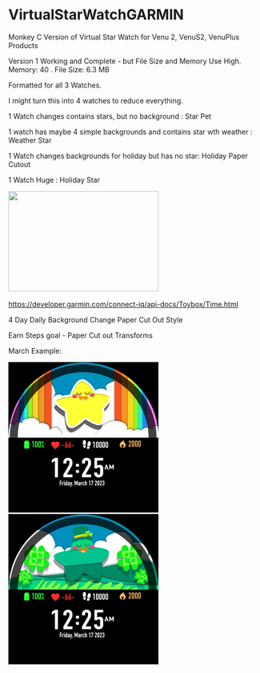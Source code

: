 # VirtualStarWatchGARMIN
Monkey C Version of Virtual Star Watch for Venu 2, VenuS2, VenuPlus Products

Version 1 Working and Complete - but File Size and Memory Use High. Memory: 40 . File Size: 6.3 MB

Formatted for all 3 Watches. 

I might turn this into 4 watches to reduce everything.

1 Watch changes contains stars, but no background :  Star Pet

1 watch has maybe 4 simple backgrounds and contains star wth weather : Weather Star

1 Watch changes backgrounds for holiday but has no star: Holiday Paper Cutout

1 Watch Huge : Holiday Star


<img src="https://guerrillaworldpress.files.wordpress.com/2015/01/b3_construction_monkey2.jpg" width="300" height="200" />

https://developer.garmin.com/connect-iq/api-docs/Toybox/Time.html

4 Day Daily Background Change Paper Cut Out Style

Earn Steps goal - Paper Cut out Transforms

March Example:

<img src="https://github.com/SarahBass/VirtualStarWatchGARMIN/blob/main/demo1.png" width="300" height="300" />

<img src="https://github.com/SarahBass/VirtualStarWatchGARMIN/blob/main/demo0.png" width="300" height="300" />



 

 


 

